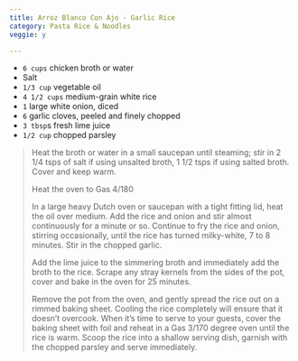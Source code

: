 ```yaml
---
title: Arroz Blanco Con Ajo - Garlic Rice 
category: Pasta Rice & Noodles
veggie: y

--- 
```

* `6 cups` chicken broth or water
* Salt
* `1/3 cup` vegetable oil
* `4 1/2 cups` medium-grain white rice
* `1` large white onion, diced
* `6` garlic cloves, peeled and finely chopped
* `3 tbsp`s fresh lime juice
* `1/2 cup` chopped parsley
 
> Heat the broth or water in a small saucepan until steaming; stir in 2 1/4 tsps of salt if using unsalted broth, 1 1/2 tsps if using salted broth. Cover and keep warm.
>
> Heat the oven to Gas 4/180
>
> In a large heavy Dutch oven or saucepan with a tight fitting lid, heat the oil over medium. Add the rice and onion and stir almost continuously for a minute or so. Continue to fry the rice and onion, stirring occasionally, until the rice has turned milky-white, 7 to 8 minutes. Stir in the chopped garlic.
>
> Add the lime juice to the simmering broth and immediately add the broth to the rice. Scrape any stray kernels from the sides of the pot, cover and bake in the oven for 25 minutes.
>
> Remove the pot from the oven, and gently spread the rice out on a rimmed baking sheet. Cooling the rice completely will ensure that it doesn’t overcook. When it’s time to serve to your guests, cover the baking sheet with foil and reheat in a Gas 3/170 degree oven until the rice is warm. Scoop the rice into a shallow serving dish, garnish with the chopped parsley and serve immediately.
